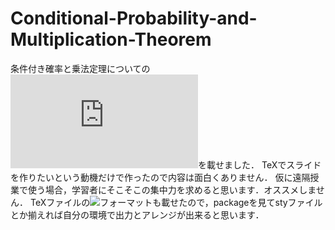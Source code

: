 # Conditional-Probability-and-Multiplication-Theorem
条件付き確率と乗法定理についての![スライド](https://github.com/ShoShohh/Conditional-Probability-and-Multiplication-Theorem/blob/main/%E6%9D%A1%E4%BB%B6%E4%BB%98%E3%81%8D%E7%A2%BA%E7%8E%87%E3%81%A8%E4%B9%97%E6%B3%95%E5%AE%9A%E7%90%86.pdf)を載せました．
TeXでスライドを作りたいという動機だけで作ったので内容は面白くありません．
仮に遠隔授業で使う場合，学習者にそこそこの集中力を求めると思います．オススメしません．
TeXファイルの![フォーマット](https://github.com/ShoShohh/Conditional-Probability-and-Multiplication-Theorem/blob/main/Conditional-Probability-and-Multiplication-Theorem-TeX)も載せたので，packageを見てstyファイルとか揃えれば自分の環境で出力とアレンジが出来ると思います．
